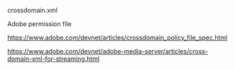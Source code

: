 crossdomain.xml

Adobe permission file

https://www.adobe.com/devnet/articles/crossdomain_policy_file_spec.html

https://www.adobe.com/devnet/adobe-media-server/articles/cross-domain-xml-for-streaming.html
